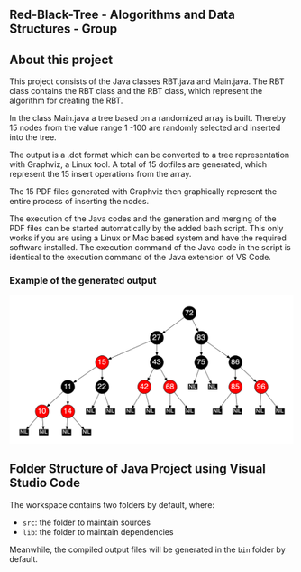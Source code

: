 ## Red-Black-Tree - Alogorithms and Data Structures - Group <NoStackOverflow>
  
## About this project
  
This project consists of the Java classes RBT.java and Main.java. The RBT class contains the RBT class and the RBT class, which represent the algorithm for creating the RBT. 

In the class Main.java a tree based on a randomized array is built. Thereby 15 nodes from the value range 1 -100 are randomly selected and inserted into the tree.

The output is a .dot format which can be converted to a tree representation with Graphviz, a Linux tool. A total of 15 dotfiles are generated, which represent the 15 insert operations from the array. 

The 15 PDF files generated with Graphviz then graphically represent the entire process of inserting the nodes.

The execution of the Java codes and the generation and merging of the PDF files can be started automatically by the added bash script. This only works if you are using a Linux or Mac based system and have the required software installed. The execution command of the Java code in the script is identical to the execution command of the Java extension of VS Code. 
  
### Example of the generated output
<img src="https://github.com/jonathanschlitt/Java-RBT/blob/main/example_rbt_output.png">

## Folder Structure of Java Project using Visual Studio Code

The workspace contains two folders by default, where:

- `src`: the folder to maintain sources
- `lib`: the folder to maintain dependencies

Meanwhile, the compiled output files will be generated in the `bin` folder by default.
  
